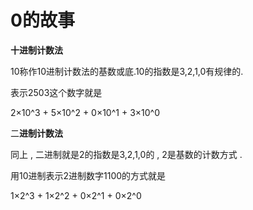 # 0的故事

**十进制计数法**

10称作10进制计数法的基数或底.10的指数是3,2,1,0有规律的.

表示2503这个数字就是

2×10^3 + 5×10^2 + 0×10^1 + 3×10^0

二**进制计数法**

同上 , 二进制就是2的指数是3,2,1,0的 , 2是基数的计数方式 .

用10进制表示2进制数字1100的方式就是

1×2^3 + 1×2^2 + 0×2^1 + 0×2^0

